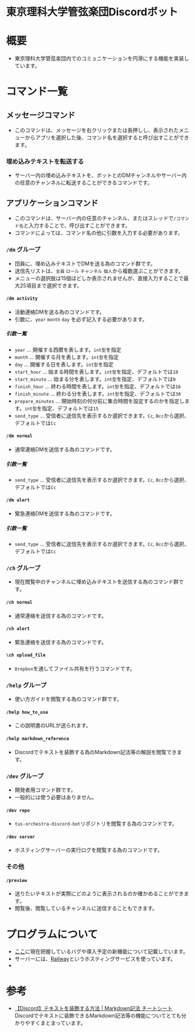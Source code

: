 # 東京理科大学管弦楽団Discordボット
# 概要
- 東京理科大学管弦楽団内でのコミュニケーションを円滑にする機能を実装しています。

# コマンド一覧
## メッセージコマンド
- このコマンドは、メッセージを右クリックまたは長押しし、表示されたメニューからアプリを選択した後、コマンド名を選択すると呼び出すことができます。
### 埋め込みテキストを転送する
- サーバー内の埋め込みテキストを、ボットとのDMチャンネルやサーバー内の任意のチャンネルに転送することができるコマンドです。
## アプリケーションコマンド
- このコマンドは、サーバー内の任意のチャンネル、またはスレッドで`/コマンド名`と入力することで、呼び出すことができます。
- コマンドによっては、コマンド名の他に引数を入力する必要があります。
### `/dm` グループ
- 団員に、埋め込みテキストでDMを送る為のコマンド群です。
- 送信先リストは、`全員` `ロール` `チャンネル` `個人`から複数選ぶことができます。
- メニューの選択肢は15個ほどしか表示されませんが、直接入力することで最大25項目まで選択できます。

#### `/dm activity`
- 活動連絡DMを送る為のコマンドです。
- 引数に、`year` `month` `day` を必ず記入する必要があります。

##### 引数一覧
- `year` ... 開催する西暦を表します。`int型`を指定
- `month` ... 開催する月を表します。`int型`を指定
- `day` ... 開催する日を表します。`int型`を指定
- `start_hour` ... 始まる時間を表します。`int型`を指定、デフォルトでは`10`
- `start_minute` ... 始まる分を表します。`int型`を指定、デフォルトでは`0`
- `finish_hour` ... 終わる時間を表します。`int型`を指定、デフォルトでは`16`
- `finish_minute` ... 終わる分を表します。`int型`を指定、デフォルトでは`30`
- `prepare_minutes` ... 開始時刻の何分前に集合時間を設定するのかを指定します。`int型`を指定、デフォルトでは`15`
- `send_type` ... 受信者に送信先を表示するか選択できます。`Cc`, `Bcc`から選択、デフォルトでは`Cc`

#### `/dm normal`
- 通常連絡DMを送信する為のコマンドです。
##### 引数一覧
- `send_type` ... 受信者に送信先を表示するか選択できます。`Cc`, `Bcc`から選択、デフォルトでは`Cc`

#### `/dm alert`
- 緊急連絡DMを送信する為のコマンドです。
##### 引数一覧
- `send_type` ... 受信者に送信先を表示するか選択できます。`Cc`, `Bcc`から選択、デフォルトでは`Cc`

### `/ch` グループ
- 現在閲覧中のチャンネルに埋め込みテキストを送信する為のコマンド群です。
#### `/ch normal`
- 通常連絡を送信する為のコマンドです。

#### `/ch alert`
- 緊急連絡を送信する為のコマンドです。

#### `\ch upload_file`
- `Dropbox`を通してファイル共有を行うコマンドです。


### `/help` グループ
- 使い方ガイドを閲覧する為のコマンド群です。
#### `/help how_to_use`
- この説明書のURLが送られます。

#### `/help markdown_reference`
- Discordでテキストを装飾する為のMarkdown記法等の解説を閲覧できます。

### `/dev` グループ
- 開発者用コマンド群です。
- 一般的には使う必要はありません。

#### `/dev repo`
- `tus-orchestra-discord-bot`リポジトリを閲覧する為のコマンドです。

#### `/dev server`
- ホスティングサーバーの実行ログを閲覧する為のコマンドです。

### その他
#### `/preview`
- 送りたいテキストが実際にどのように表示されるのか確かめることができます。
- 閲覧後、閲覧しているチャンネルに送信することもできます。

# プログラムについて
- [ここ](https://github.com/dOtOb9/tus-orchestra-discord-bot/issues)に現在把握しているバグや導入予定の新機能について記載しています。
- サーバーには、[Railway](https://railway.app)というホスティングサービスを使っています。
- 

# 参考
- [【Discord】テキストを装飾する方法 | Markdown記法 チートシート](https://qiita.com/xero/items/6026ed007d5d34623a50)
<br> Discordでテキストに装飾できるMarkdown記法等の機能についてとても分かりやすくまとまっています。
